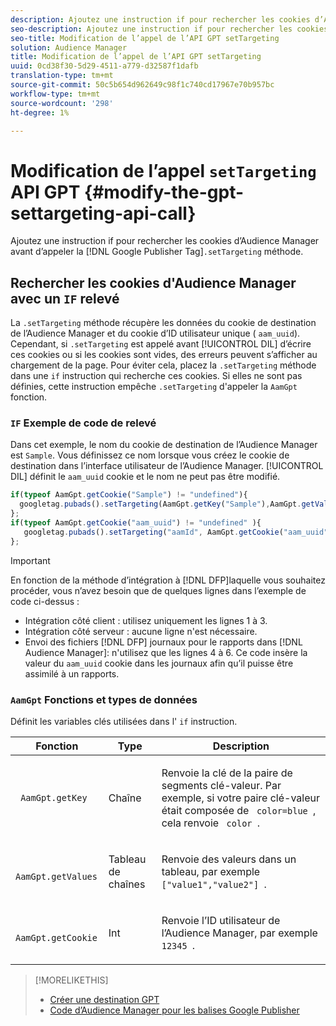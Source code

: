 ```yaml
---
description: Ajoutez une instruction if pour rechercher les cookies d’Audience Manager avant d’appeler la méthode .setTargeting de la balise Google Publisher.
seo-description: Ajoutez une instruction if pour rechercher les cookies d’Audience Manager avant d’appeler la méthode .setTargeting de la balise Google Publisher.
seo-title: Modification de l’appel de l’API GPT setTargeting
solution: Audience Manager
title: Modification de l’appel de l’API GPT setTargeting
uuid: 0cd38f30-5d29-4511-a779-d32587f1dafb
translation-type: tm+mt
source-git-commit: 50c5b654d962649c98f1c740cd17967e70b957bc
workflow-type: tm+mt
source-wordcount: '298'
ht-degree: 1%

---
```



# Modification de l’appel `setTargeting` API GPT {#modify-the-gpt-settargeting-api-call}

Ajoutez une instruction if pour rechercher les cookies d’Audience Manager avant d’appeler la [!DNL Google Publisher Tag]`.setTargeting` méthode.

## Rechercher les cookies d&#39;Audience Manager avec un `IF` relevé

La `.setTargeting` méthode récupère les données du cookie de destination de l’Audience Manager et du cookie d’ID utilisateur unique ( `aam_uuid`). Cependant, si `.setTargeting` est appelé avant [!UICONTROL DIL] d’écrire ces cookies ou si les cookies sont vides, des erreurs peuvent s’afficher au chargement de la page. Pour éviter cela, placez la `.setTargeting` méthode dans une `if` instruction qui recherche ces cookies. Si elles ne sont pas définies, cette instruction empêche `.setTargeting` d&#39;appeler la `AamGpt` fonction.

### `IF` Exemple de code de relevé

Dans cet exemple, le nom du cookie de destination de l’Audience Manager est `Sample`. Vous définissez ce nom lorsque vous créez le cookie de destination dans l’interface utilisateur de l’Audience Manager. [!UICONTROL DIL] définit le `aam_uuid` cookie et le nom ne peut pas être modifié.

```js
if(typeof AamGpt.getCookie("Sample") != "undefined"){ 
  googletag.pubads().setTargeting(AamGpt.getKey("Sample"),AamGpt.getValues("Sample")); 
}; 
if(typeof AamGpt.getCookie("aam_uuid") != "undefined" ){ 
   googletag.pubads().setTargeting("aamId", AamGpt.getCookie("aam_uuid")); 
};
```

>[!IMPORTANT]
>
>En fonction de la méthode d’intégration à [!DNL DFP]laquelle vous souhaitez procéder, vous n’avez besoin que de quelques lignes dans l’exemple de code ci-dessus :
>
>* Intégration côté client : utilisez uniquement les lignes 1 à 3.
>* Intégration côté serveur : aucune ligne n&#39;est nécessaire.
>* Envoi des fichiers [!DNL DFP] journaux pour le rapports dans [!DNL Audience Manager]: n&#39;utilisez que les lignes 4 à 6. Ce code insère la valeur du `aam_uuid` cookie dans les journaux afin qu’il puisse être assimilé à un rapports.


### `AamGpt` Fonctions et types de données

Définit les variables clés utilisées dans l&#39; `if` instruction.

<table id="table_881391C9BDDF4FACAFC37A47B14B31A1"> 
 <thead> 
  <tr> 
   <th colname="col1" class="entry"> Fonction </th> 
   <th colname="col2" class="entry"> Type </th> 
   <th colname="col3" class="entry"> Description </th> 
  </tr> 
 </thead>
 <tbody> 
  <tr> 
   <td colname="col1"> <p> <code> AamGpt.getKey </code> </p> </td> 
   <td colname="col2"> <p>Chaîne </p> </td> 
   <td colname="col3"> <p>Renvoie la clé de la paire de segments clé-valeur. Par exemple, si votre paire clé-valeur était composée de <code> color=blue </code>, cela renvoie <code> color </code>. </p> </td> 
  </tr> 
  <tr> 
   <td colname="col1"> <p> <code> AamGpt.getValues </code> </p> </td> 
   <td colname="col2"> <p>Tableau de chaînes </p> </td> 
   <td colname="col3"> <p>Renvoie des valeurs dans un tableau, par exemple <code> ["value1","value2"] </code>. </p> </td> 
  </tr> 
  <tr> 
   <td colname="col1"> <p> <code> AamGpt.getCookie </code> </p> </td> 
   <td colname="col2"> <p>Int </p> </td> 
   <td colname="col3"> <p>Renvoie l’ID utilisateur de l’Audience Manager, par exemple <code> 12345 </code>. </p> </td> 
  </tr>
 </tbody>
</table>

>[!MORELIKETHIS]
>
>* [Créer une destination GPT](../../integration/gpt-aam-destination/gpt-aam-create-destination.md)
>* [Code d’Audience Manager pour les balises Google Publisher](../../integration/gpt-aam-destination/gpt-aam-aamgpt-code.md)


